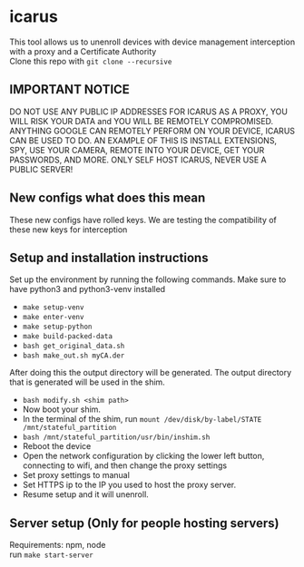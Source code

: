 # icarus
This tool allows us to unenroll devices with device management interception with a proxy and a Certificate Authority  
Clone this repo with `git clone --recursive`

## IMPORTANT NOTICE
DO NOT USE ANY PUBLIC IP ADDRESSES FOR ICARUS AS A PROXY, YOU WILL RISK YOUR DATA and YOU WILL BE REMOTELY COMPROMISED.
ANYTHING GOOGLE CAN REMOTELY PERFORM ON YOUR DEVICE, ICARUS CAN BE USED TO DO. AN EXAMPLE OF THIS IS INSTALL EXTENSIONS, SPY, USE YOUR CAMERA, REMOTE INTO YOUR DEVICE, GET YOUR PASSWORDS, AND MORE.
ONLY SELF HOST ICARUS, NEVER USE A PUBLIC SERVER!

## New configs what does this mean
These new configs have rolled keys. We are testing the compatibility of these new keys for interception

## Setup and installation instructions
Set up the environment by running the following commands. Make sure to have python3 and python3-venv installed
- `make setup-venv`
- `make enter-venv`
- `make setup-python`
- `make build-packed-data`
- `bash get_original_data.sh`
- `bash make_out.sh myCA.der`

After doing this the output directory will be generated. The output directory that is generated will be used in the shim.
- `bash modify.sh <shim path>`
- Now boot your shim.
- In the terminal of the shim, run `mount /dev/disk/by-label/STATE /mnt/stateful_partition`
- `bash /mnt/stateful_partition/usr/bin/inshim.sh`
- Reboot the device
- Open the network configuration by clicking the lower left button, connecting to wifi, and then change the proxy settings
- Set proxy settings to manual
- Set HTTPS ip to the IP you used to host the proxy server. 
- Resume setup and it will unenroll. 

## Server setup (Only for people hosting servers)
Requirements: npm, node  
run `make start-server`
